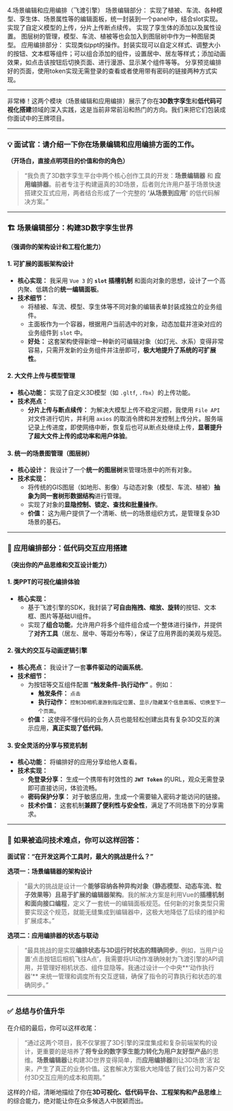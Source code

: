 4.场景编辑和应用编排（飞渡引擎）
场景编辑部分：
实现了植被、车流、各种模型、孪生体、场景属性等的编辑面板，统一封装到一个panel中，结合slot实现。
实现了自定义模型的上传，分片上传断点续传。
实现了孪生体的添加以及属性设置。
图层树的管理，模型、车流、植被等也会加入到图层树中作为一种图层类型。
应用编排部分：
实现类似ppt的操作。封装实现可以自定义样式、调整大小的按钮、文本框等组件；可以组合添加的组件，设置居中、居左等样式；添加动画效果，如点击该按钮后切换页面、进行漫游、显示某个组件等等。
分享预览编排好的页面，使用token实现无需登录的查看或者使用带有密码的链接两种方式实现。

---

非常棒！这两个模块（场景编辑和应用编排）展示了你在**3D数字孪生**和**低代码可视化搭建**领域的深入实践，这是当前非常前沿和热门的方向。我们来把它们包装成你面试中的王牌项目。

---

### 💡 面试官：请介绍一下你在场景编辑和应用编排方面的工作。

**（开场白，直接点明项目的价值和你的角色）**

> “我负责了3D数字孪生平台中两个核心创作工具的开发：**场景编辑器** 和 **应用编排器**。前者专注于构建逼真的3D场景，后者则允许用户基于场景快速搭建交互式应用，两者结合形成了一个完整的 **‘从场景到应用’** 的低代码解决方案。”

---

### 🏗️ 场景编辑部分：构建3D数字孪生世界

**（强调你的架构设计和工程化能力）**

#### 1. **可扩展的面板架构设计**

- **核心实现：** 我采用 `Vue 3` 的 **`slot` 插槽机制** 和面向对象的思想，设计了一个高内聚、低耦合的**统一编辑面板**。
- **技术细节：**
  - 将植被、车流、模型、孪生体等不同对象的编辑表单封装成独立的业务组件。
  - 主面板作为一个容器，根据用户当前选中的对象，动态加载并渲染对应的业务组件到 `slot` 中。
  - **好处：** 这套架构使得新增一种新的可编辑对象（如灯光、水系）变得非常容易，只需开发新的业务组件并注册即可，**极大地提升了系统的可扩展性**。

#### 2. **大文件上传与模型管理**

- **核心功能：** 实现了自定义3D模型（如 `.gltf`, `.fbx`）的上传功能。
- **技术亮点：**
  - **分片上传与断点续传：** 为解决大模型上传不稳定问题，我使用 `File API` 对文件进行切片，并利用 `axios` 的取消令牌和并发控制上传分片。服务端记录上传进度，即使网络中断，恢复后也可从断点处继续上传，**显著提升了超大文件上传的成功率和用户体验**。

#### 3. **统一的场景图管理（图层树）**

- **核心设计：** 我设计了一个**统一的图层树**来管理场景中的所有对象。
- **技术实现：**
  - 将传统的GIS图层（如地形、影像）与动态对象（模型、车流、植被）**抽象为同一套树形数据结构**进行管理。
  - 实现了对象的**显隐控制、锁定、查找和批量操作**。
  - **价值：** 这为用户提供了一个清晰、统一的场景组织方式，是管理复杂3D场景的基石。

---

### 🎨 应用编排部分：低代码交互应用搭建

**（突出你的产品思维和交互设计能力）**

#### 1. **类PPT的可视化编排体验**

- **核心实现：**
  - 基于飞渡引擎的SDK，我封装了**可自由拖拽、缩放、旋转**的按钮、文本框、图片等基础UI组件。
  - 实现了**组合功能**，允许用户将多个组件组合成一个整体进行操作，并提供了**对齐工具**（居左、居中、等距分布等），保证了应用界面的美观与规范。

#### 2. **强大的交互与动画逻辑引擎**

- **核心亮点：** 我设计了一套**事件驱动的动画系统**。
- **技术细节：**
  - 为按钮等交互组件配置 **“触发条件-执行动作”** 。例如：
    - **触发条件：** `点击`
    - **执行动作：** `控制3D相机漫游到指定位置`、`显示/隐藏某个信息面板`、`切换至下一个页面`。
  - **价值：** 这使得不懂代码的业务人员也能轻松创建出具有复杂3D交互的演示应用，**真正实现了低代码**。

#### 3. **安全灵活的分享与预览机制**

- **核心功能：** 将编排好的应用分享给他人查看。
- **技术实现：**
  - **免登录分享：** 生成一个携带有时效性的 **`JWT Token`** 的URL，观众无需登录即可直接访问，体验流畅。
  - **密码保护分享：** 对于敏感应用，生成一个需要输入密码才能访问的链接。
  - **技术价值：** 这套机制**兼顾了便利性与安全性**，满足了不同场景下的分享需求。

---

### 🚨 如果被追问技术难点，你可以这样回答：

**面试官：“在开发这两个工具时，最大的挑战是什么？”**

**选项一：场景编辑器的架构设计**

> “最大的挑战是设计一个**能够容纳各种异构对象（静态模型、动态车流、粒子效果等）且易于扩展的编辑器架构**。我的解决方案是利用Vue的**插槽机制和面向接口编程**，定义了一套统一的编辑面板规范。任何新的对象类型只需要实现这个规范，就能无缝集成到编辑器中，这极大地降低了后续的维护和扩展成本。”

**选项二：应用编排器的状态与联动**

> “最具挑战的是实现**编排状态与3D运行时状态的精确同步**。例如，当用户设置‘点击按钮后相机飞往A点’，我需要将UI动作准确映射为飞渡引擎的API调用，并管理好相机状态、组件显隐等。我通过设计一个中央**‘动作执行器’** 来统一管理和调度所有交互逻辑，确保了指令的可靠执行和状态的准确同步。”

---

### ✅ 总结与价值升华

在介绍的最后，你可以这样收尾：

> “通过这两个项目，我不仅掌握了3D引擎的深度集成和复杂前端架构的设计，更重要的是培养了**将专业的数字孪生能力转化为用户友好型产品**的思维。**场景编辑器**让构建3D世界变得简单，而**应用编排器**则让3D场景‘活’起来，产生了真正的业务价值。这套解决方案极大地降低了我们公司为客户交付3D交互应用的成本和周期。”

这样的介绍，清晰地描绘了你在**3D可视化、低代码平台、工程架构和产品思维**上的综合能力，绝对能让你在众多候选人中脱颖而出。
